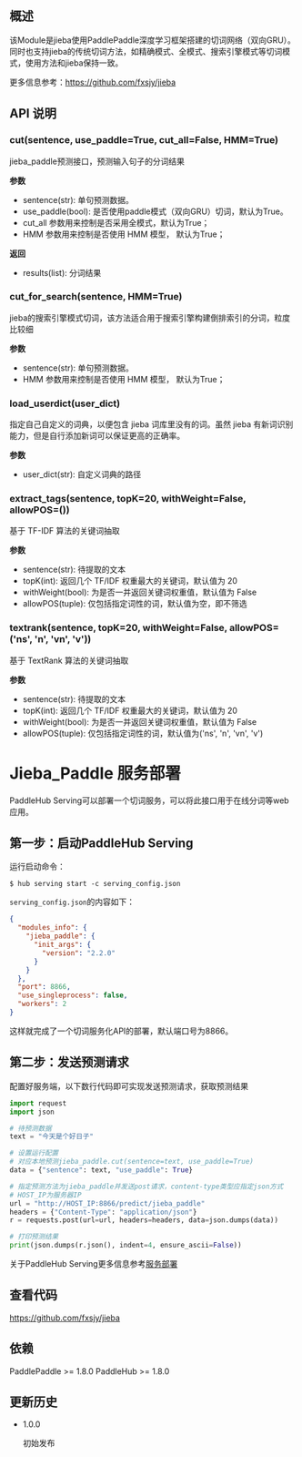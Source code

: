 ## 概述

该Module是jieba使用PaddlePaddle深度学习框架搭建的切词网络（双向GRU）。
同时也支持jieba的传统切词方法，如精确模式、全模式、搜索引擎模式等切词模式，使用方法和jieba保持一致。

更多信息参考：https://github.com/fxsjy/jieba

## API 说明

### cut(sentence, use_paddle=True, cut_all=False, HMM=True)

jieba_paddle预测接口，预测输入句子的分词结果

**参数**

* sentence(str): 单句预测数据。
* use_paddle(bool): 是否使用paddle模式（双向GRU）切词，默认为True。
* cut_all 参数用来控制是否采用全模式，默认为True；
* HMM 参数用来控制是否使用 HMM 模型， 默认为True；

**返回**

* results(list): 分词结果

### cut_for_search(sentence, HMM=True)

jieba的搜索引擎模式切词，该方法适合用于搜索引擎构建倒排索引的分词，粒度比较细

**参数**

* sentence(str): 单句预测数据。
* HMM 参数用来控制是否使用 HMM 模型， 默认为True；

### load_userdict(user_dict)

指定自己自定义的词典，以便包含 jieba 词库里没有的词。虽然 jieba 有新词识别能力，但是自行添加新词可以保证更高的正确率。

**参数**

* user_dict(str): 自定义词典的路径

### extract_tags(sentence, topK=20, withWeight=False, allowPOS=())

基于 TF-IDF 算法的关键词抽取

**参数**

* sentence(str): 待提取的文本
* topK(int): 返回几个 TF/IDF 权重最大的关键词，默认值为 20
* withWeight(bool): 为是否一并返回关键词权重值，默认值为 False
* allowPOS(tuple): 仅包括指定词性的词，默认值为空，即不筛选

### textrank(sentence, topK=20, withWeight=False, allowPOS=('ns', 'n', 'vn', 'v'))

基于 TextRank 算法的关键词抽取

**参数**

* sentence(str): 待提取的文本
* topK(int): 返回几个 TF/IDF 权重最大的关键词，默认值为 20
* withWeight(bool): 为是否一并返回关键词权重值，默认值为 False
* allowPOS(tuple): 仅包括指定词性的词，默认值为('ns', 'n', 'vn', 'v')

# Jieba_Paddle 服务部署

PaddleHub Serving可以部署一个切词服务，可以将此接口用于在线分词等web应用。

## 第一步：启动PaddleHub Serving

运行启动命令：
```shell
$ hub serving start -c serving_config.json
```

`serving_config.json`的内容如下：
```json
{
  "modules_info": {
    "jieba_paddle": {
      "init_args": {
        "version": "2.2.0"
      }
    }
  },
  "port": 8866,
  "use_singleprocess": false,
  "workers": 2
}
```

这样就完成了一个切词服务化API的部署，默认端口号为8866。


## 第二步：发送预测请求

配置好服务端，以下数行代码即可实现发送预测请求，获取预测结果

```python
import request
import json

# 待预测数据
text = "今天是个好日子"

# 设置运行配置
# 对应本地预测jieba_paddle.cut(sentence=text, use_paddle=True)
data = {"sentence": text, "use_paddle": True}

# 指定预测方法为jieba_paddle并发送post请求，content-type类型应指定json方式
# HOST_IP为服务器IP
url = "http://HOST_IP:8866/predict/jieba_paddle"
headers = {"Content-Type": "application/json"}
r = requests.post(url=url, headers=headers, data=json.dumps(data))

# 打印预测结果
print(json.dumps(r.json(), indent=4, ensure_ascii=False))
```

关于PaddleHub Serving更多信息参考[服务部署](https://github.com/PaddlePaddle/PaddleHub/blob/release/v1.6/docs/tutorial/serving.md)

## 查看代码

https://github.com/fxsjy/jieba

## 依赖

PaddlePaddle >= 1.8.0
PaddleHub >= 1.8.0

## 更新历史

* 1.0.0

    初始发布
